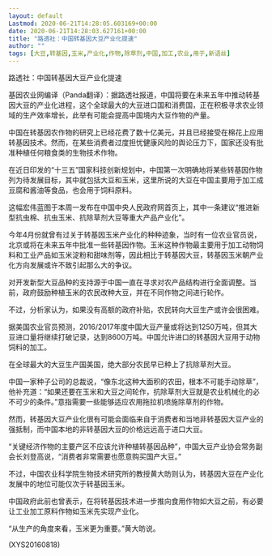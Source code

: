 ```yaml
---
layout: default
Lastmod: 2020-06-21T14:28:05.603169+00:00
date: 2020-06-21T14:28:03.627161+00:00
title: "路透社：中国转基因大豆产业化提速"
author: ""
tags: [大豆,转基因,玉米,产业化,作物,除草剂,中国,加工,农业,用于,新语丝]
---
```


路透社：中国转基因大豆产业化提速

基因农业网编译（Panda翻译）：据路透社报道，中国将要在未来五年中推动转基因大豆的产业化进程，这个全球最大的大豆进口国和消费国，正在积极寻求农业领域的生产效率增长，此举有可能会提高中国境内大豆作物的产量。

中国在转基因农作物的研究上已经花费了数十亿美元，并且已经接受在棉花上应用转基因技术。然而，在某些消费者过度担忧健康风险的舆论压力下，国家还没有批准种植任何粮食类的生物技术作物。

在近日印发的“十三五”国家科技创新规划中，中国第一次明确地将某些转基因作物列为待发展目标，其中就包括大豆和玉米，这里所说的大豆在中国主要用于加工成豆腐和酱油等食品，也会用于饲料原料。

这幅宏伟蓝图于本周一发布在中国中央人民政府网首页上，其中一条建议“推进新型抗虫棉、抗虫玉米、抗除草剂大豆等重大产品产业化”。

今年4月份就曾有过关于转基因玉米产业化的种种迹象，当时有一位农业官员说，北京或将在未来五年中批准一些转基因作物。玉米这种作物最主要用于加工动物饲料和工业产品如玉米淀粉和甜味剂等，因此相比于转基因大豆，转基因玉米朝产业化方向发展或许不致引起那么大的争议。

对开发新型大豆品种的支持源于中国一直在寻求对农产品结构进行全面调整。当前，政府鼓励种植玉米的农民改种大豆，并在不同作物之间进行轮作。

不过，分析家认为，如果没有高额的政府补贴，农民转向大豆生产或许会很困难。

据美国农业官员预测，2016/2017年度中国大豆产量或将达到1250万吨，但其大豆进口量将继续打破记录，达到8600万吨。中国允许进口的转基因大豆用于动物饲料的加工。

在全球最大的大豆生产国美国，绝大部分农民早已种上了抗除草剂大豆。

中国一家种子公司的总裁说，“像东北这种大面积的农田，根本不可能手动除草”，他补充道：“如果还要在玉米和大豆之间轮作，抗除草剂大豆就是农业机械化的必不可少的条件。”意指需要一些能够适应农用拖拉机喷施除草剂的作物。

然而，转基因大豆产业化很有可能会面临来自于消费者和当地非转基因大豆产业的强抵制，而中国本地的非转基因大豆的价格远远高于进口大豆。

“关键经济作物的主要产区不应该允许种植转基因品种”，中国大豆产业协会常务副会长刘登高说，“消费者非常需要也愿意购买国产大豆。”

不过，中国农业科学院生物技术研究所的教授黄大昉则认为，转基因大豆在产业化发展中的地位可能仅次于转基因玉米。

中国政府此前也曾表示，在将转基因技术进一步推向食用作物如大豆之前，有必要让工业加工原料作物如玉米先实现产业化。

“从生产的角度来看，玉米更为重要。”黄大昉说。

(XYS20160818)

